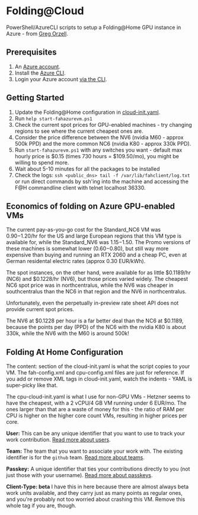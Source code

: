 # Folding@Cloud

PowerShell/AzureCLI scripts to setup a Folding@Home GPU instance in Azure - from [Greg Orzell](https://github.com/gorzell/folding-at-cloud).


## Prerequisites
1. An [Azure account](https://azure.microsoft.com/en-us/free/).
1. Install the [Azure CLI](https://docs.microsoft.com/en-us/cli/azure/install-azure-cli?view=azure-cli-latest).
1. Login your Azure account [via the CLI](https://docs.microsoft.com/en-us/cli/azure/authenticate-azure-cli?view=azure-cli-latest).

## Getting Started
1. Update the Folding@Home configuration in [cloud-init.yaml](https://github.com/gorzell/folding-at-cloud/blob/master/cloud-init.yaml).
1. Run `help start-fahazurevm.ps1`
1. Check the current spot prices for GPU-enabled machines - try changing regions to see where the current cheapest ones are.
1. Consider the price difference between the NV6 (nvidia M60 - approx 500k PPD) and the more common NC6 (nvidia K80 - approx 330k PPD).
1. Run `start-fahazurevm.ps1` with any switches you want - default max hourly price is $0.15 (times 730 hours = $109.50/mo), you might be willing to spend more.
1. Wait about 5-10 minutes for all the packages to be installed
1. Check the logs: `ssh <public_dns> tail -f /var/lib/fahclient/log.txt` or run direct commands by ssh'ing into the machine and accessing the F@H commandline client with telnet localhost 36330.

## Economics of folding on Azure GPU-enabled VMs
The current pay-as-you-go cost for the Standard_NC6 VM was $0.90-$1.20/hr for the US and large European regions that this VM type is available for, while the Standard_NV6 was $1.15-$1.50. The Promo versions of these machines is somewhat lower ($0.60-$0.80), but still way more expensive than buying and running an RTX 2060 and a cheap PC, even at German residental electric rates (approx 0.30 EUR/kWh).

The spot instances, on the other hand, were available for as little $0.1189/hr (NC6) and $0.1228/hr (NV6), but those prices varied widely. The cheapest NC6 spot price was in northcentralus, while the NV6 was cheaper in southcentralus than the NC6 in that region and the NV6 in northcentralus.

Unfortunately, even the perpetually in-preview rate sheet API does not provide current spot prices.

The NV6 at $0.1228 per hour is a far better deal than the NC6 at $0.1189, because the points per day (PPD) of the NC6 with the nvidia K80 is about 330k, while the NV6 with the M60 is around 500k!

## Folding At Home Configuration

The content: section of the cloud-init.yaml is what the script copies to your VM. The fah-config.xml and cpu-config.xml files are just for reference. If you add or remove XML tags in cloud-init.yaml, watch the indents - YAML is super-picky like that.

The cpu-cloud-init.yaml is what I use for non-GPU VMs - Hetzner seems to have the cheapest, with a 2 vCPU/4 GB VM running under 6 EUR/mo. The ones larger than that are a waste of money for this - the ratio of RAM per CPU is higher on the higher core count VMs, resulting in higher prices per core.

**User:** This can be any unique identifier that you want to use to track your work contribution. [Read more about users](https://foldingathome.org/support/faq/stats-teams-usernames/).

**Team:** The team that you want to associate your work with. The existing identifier is for the `github` team. [Read more about teams](https://foldingathome.org/support/faq/stats-teams-usernames/).

**Passkey:** A unique identifier that ties your contributions directly to you (not just those with your username). [Read more about passkeys](https://foldingathome.org/support/faq/points/passkey/).

**Client-Type: beta** I have this in here because there are almost always beta work units available, and they carry just as many points as regular ones, and you're probably not too worried about crashing this VM. Remove this whole tag if you are, though.
